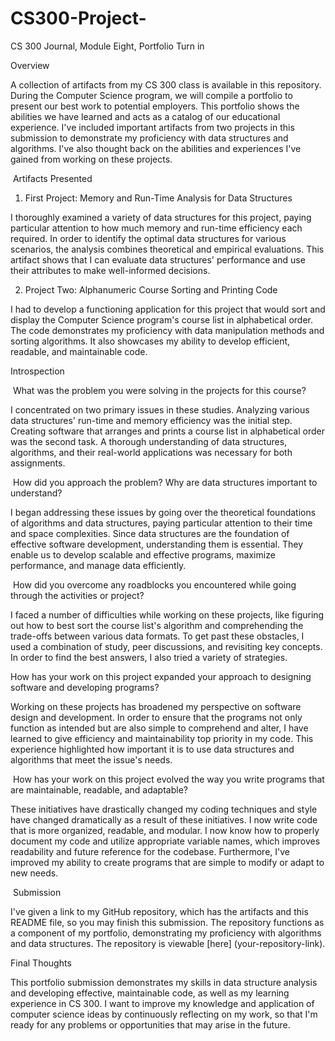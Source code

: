 # CS300-Project-
CS 300 Journal, Module Eight, Portfolio Turn in

Overview



A collection of artifacts from my CS 300 class is available in this repository. During the Computer Science program, we will compile a portfolio to present our best work to potential employers. This portfolio shows the abilities we have learned and acts as a catalog of our educational experience. I've included important artifacts from two projects in this submission to demonstrate my proficiency with data structures and algorithms. I've also thought back on the abilities and experiences I've gained from working on these projects.



 Artifacts Presented



1. First Project: Memory and Run-Time Analysis for Data Structures

I thoroughly examined a variety of data structures for this project, paying particular attention to how much memory and run-time efficiency each required. In order to identify the optimal data structures for various scenarios, the analysis combines theoretical and empirical evaluations. This artifact shows that I can evaluate data structures' performance and use their attributes to make well-informed decisions.



2. Project Two: Alphanumeric Course Sorting and Printing Code

I had to develop a functioning application for this project that would sort and display the Computer Science program's course list in alphabetical order. The code demonstrates my proficiency with data manipulation methods and sorting algorithms. It also showcases my ability to develop efficient, readable, and maintainable code.



Introspection



 What was the problem you were solving in the projects for this course?



I concentrated on two primary issues in these studies. Analyzing various data structures' run-time and memory efficiency was the initial step. Creating software that arranges and prints a course list in alphabetical order was the second task. A thorough understanding of data structures, algorithms, and their real-world applications was necessary for both assignments.



 How did you approach the problem? Why are data structures important to understand?



I began addressing these issues by going over the theoretical foundations of algorithms and data structures, paying particular attention to their time and space complexities. Since data structures are the foundation of effective software development, understanding them is essential. They enable us to develop scalable and effective programs, maximize performance, and manage data efficiently.



 How did you overcome any roadblocks you encountered while going through the activities or project?



I faced a number of difficulties while working on these projects, like figuring out how to best sort the course list's algorithm and comprehending the trade-offs between various data formats. To get past these obstacles, I used a combination of study, peer discussions, and revisiting key concepts. In order to find the best answers, I also tried a variety of strategies.



How has your work on this project expanded your approach to designing software and developing programs?



Working on these projects has broadened my perspective on software design and development. In order to ensure that the programs not only function as intended but are also simple to comprehend and alter, I have learned to give efficiency and maintainability top priority in my code. This experience highlighted how important it is to use data structures and algorithms that meet the issue's needs.



 How has your work on this project evolved the way you write programs that are maintainable, readable, and adaptable?



These initiatives have drastically changed my coding techniques and style have changed dramatically as a result of these initiatives. I now write code that is more organized, readable, and modular. I now know how to properly document my code and utilize appropriate variable names, which improves readability and future reference for the codebase. Furthermore, I've improved my ability to create programs that are simple to modify or adapt to new needs.

 Submission



I've given a link to my GitHub repository, which has the artifacts and this README file, so you may finish this submission. The repository functions as a component of my portfolio, demonstrating my proficiency with algorithms and data structures. The repository is viewable [here] (your-repository-link).



Final Thoughts



This portfolio submission demonstrates my skills in data structure analysis and developing effective, maintainable code, as well as my learning experience in CS 300. I want to improve my knowledge and application of computer science ideas by continuously reflecting on my work, so that I'm ready for any problems or opportunities that may arise in the future.





